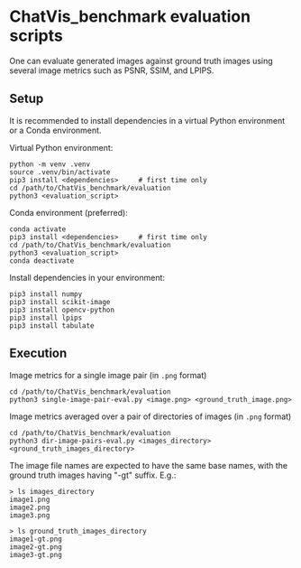 # ChatVis_benchmark evaluation scripts

One can evaluate generated images against ground truth images using several image metrics such as PSNR, SSIM, and LPIPS.

## Setup

It is recommended to install dependencies in a virtual Python environment or a Conda environment.

Virtual Python environment:
```
python -m venv .venv
source .venv/bin/activate
pip3 install <dependencies>     # first time only
cd /path/to/ChatVis_benchmark/evaluation
python3 <evaluation_script>
```

Conda environment (preferred):
```
conda activate
pip3 install <dependencies>     # first time only
cd /path/to/ChatVis_benchmark/evaluation
python3 <evaluation_script>
conda deactivate
```

Install dependencies in your environment:
```
pip3 install numpy
pip3 install scikit-image
pip3 install opencv-python
pip3 install lpips
pip3 install tabulate
```

## Execution

Image metrics for a single image pair (in `.png` format)
```
cd /path/to/ChatVis_benchmark/evaluation
python3 single-image-pair-eval.py <image.png> <ground_truth_image.png>
```

Image metrics averaged over a pair of directories of images (in `.png` format)

```
cd /path/to/ChatVis_benchmark/evaluation
python3 dir-image-pairs-eval.py <images_directory> <ground_truth_images_directory>
```

The image file names are expected to have the same base names, with the ground truth images having "-gt" suffix. E.g.:
```
> ls images_directory
image1.png
image2.png
image3.png

> ls ground_truth_images_directory
image1-gt.png
image2-gt.png
image3-gt.png
```
